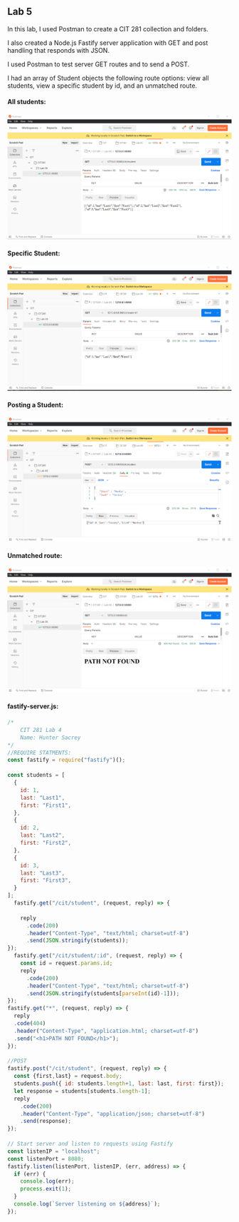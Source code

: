 ## Lab 5

In this lab, I used Postman to create a CIT 281 collection and folders.

I also created a Node.js Fastify server application with GET and post handling that responds with JSON.

I used Postman to test server GET routes and to send a POST.

I had an array of Student objects the following route options: view all students, view a specific student by id, and an unmatched route.

#### All students:
![all students](AllStudents.png)

#### Specific Student:
![one student](SingleStudent.png)

#### Posting a Student:
![student post](StudentPost.png)

#### Unmatched route:
![unmatched](Unmatched.png)

#### fastify-server.js:
```javascript
/*
    CIT 281 Lab 4
    Name: Hunter Sacrey
*/
//REQUIRE STATMENTS:
const fastify = require("fastify")();

const students = [
  {
    id: 1,
    last: "Last1",
    first: "First1",
  },
  {
    id: 2,
    last: "Last2",
    first: "First2",
  },
  {
    id: 3,
    last: "Last3",
    first: "First3",
  }
];
  fastify.get("/cit/student", (request, reply) => {

    reply
      .code(200)
      .header("Content-Type", "text/html; charset=utf-8")
      .send(JSON.stringify(students));
});
  fastify.get("/cit/student/:id", (request, reply) => {
    const id = request.params.id;
    reply
      .code(200)
      .header("Content-Type", "text/html; charset=utf-8")
      .send(JSON.stringify(students[parseInt(id)-1]));
});
fastify.get("*", (request, reply) => {
  reply
  .code(404)
  .header("Content-Type", "application.html; charset=utf-8")
  .send("<h1>PATH NOT FOUND</h1>");
});

//POST
fastify.post("/cit/student", (request, reply) => {
  const {first,last} = request.body;
  students.push({ id: students.length+1, last: last, first: first});
  let response = students[students.length-1];
  reply
    .code(200)
    .header("Content-Type", "application/json; charset=utf-8")
    .send(response);
});

// Start server and listen to requests using Fastify
const listenIP = "localhost";
const listenPort = 8080;
fastify.listen(listenPort, listenIP, (err, address) => {
  if (err) {
    console.log(err);
    process.exit(1);
  }
  console.log(`Server listening on ${address}`);
});
```
